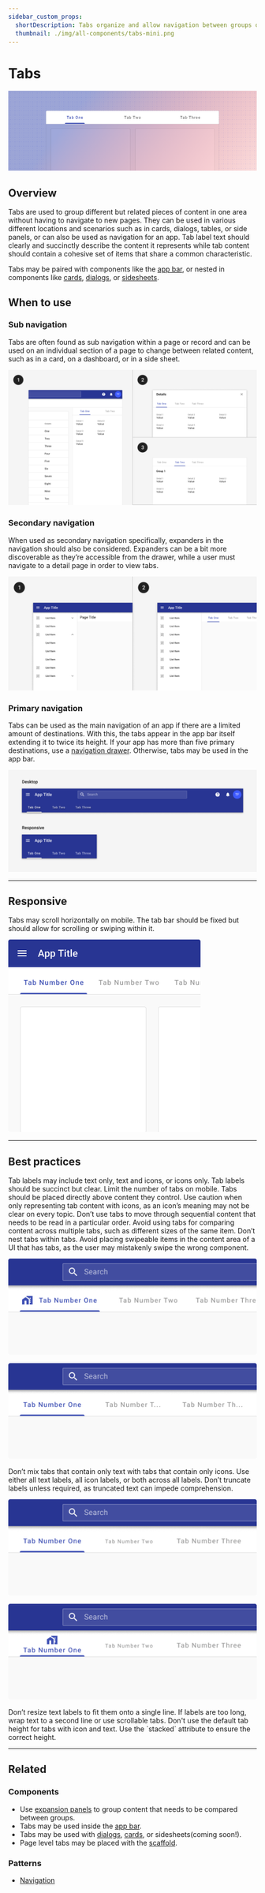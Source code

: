 ```yaml
---
sidebar_custom_props:
  shortDescription: Tabs organize and allow navigation between groups of content that are related and at the same level of hierarchy.
  thumbnail: ./img/all-components/tabs-mini.png
---
```


# Tabs

<ComponentVisual storybookUrl="https://forge.tylerdev.io/main/?path=/docs/components-tabs--docs">

![](./images/tabs.png)

</ComponentVisual>

## Overview 

Tabs are used to group different but related pieces of content in one area without having to navigate to new pages. They can be used in various different locations and scenarios such as in cards, dialogs, tables, or side panels, or can also be used as navigation for an app. Tab label text should clearly and succinctly describe the content it represents while tab content should contain a cohesive set of items that share a common characteristic.

Tabs may be paired with components like the [app bar](/components/app-bar/app-bar/), or nested in components like [cards](/components/cards/card/), [dialogs](/components/notifications-and-messages/dialog/), or [sidesheets](/components/navigation/drawer/#3-detail-panel). 



## When to use

### Sub navigation

Tabs are often found as sub navigation within a page or record and can be used on an individual section of a page to change between related content, such as in a card, on a dashboard, or in a side sheet. 

<ImageBlock padded={false} caption="Tabs may be placed inside components such as 1) side panels, 2) dialogs, or 3) cards.">

![Image with two sections: One section where a dialoge has tabs in it to separate sections, and a second section of a card with tabs along the top breaking up options available.](./images/tab-types.png)

</ImageBlock>


### Secondary navigation

When used as secondary navigation specifically, expanders in the navigation should also be considered. Expanders can be a bit more discoverable as they’re accessible from the drawer, while a user must navigate to a detail page in order to view tabs. 

<ImageBlock padded={false} caption="1. Expanders may be used to display pages at a second level of hierarchy. <br> 2. Tabs may be used to show closely related content.">

![Image with two sections: a navigation drawer with expanders and a navigation drawer with tabs.](./images/complex-nav-types.png)

</ImageBlock>


### Primary navigation

Tabs can be used as the main navigation of an app if there are a limited amount of destinations. With this, the tabs appear in the app bar itself extending it to twice its height. If your app has more than five primary destinations, use a [navigation drawer](/components/navigation/drawer). Otherwise, tabs may be used in the app bar.


<ImageBlock max-width="600px" padded={false} caption="Tabs in the app bar may be used as primary navigation when there are fewer than five primary destinations.">

![Image of the app bar with tabs inside.](./images/omni-tabs.png)

</ImageBlock>


---

## Responsive

Tabs may scroll horizontally on mobile. The tab bar should be fixed but should allow for scrolling or swiping within it.  

<ImageBlock padded={false} max-width="500px" caption="On mobile, tabs may continue offscreen and may be accessed by swiping. When tapped, a scrollable tab should reposition itself to become fully visible on screen.">

![Image showing tabs that go beyond the frame horizontally, showing that they can be scrolled through.](./images/scroll-tabs.png)

</ImageBlock>

---

## Best practices 

<DoDontGrid>
  <DoDontTextSection>
    <DoDontText type="do">Tab labels may include text only, text and icons, or icons only. </DoDontText>
    <DoDontText type="do">Tab labels should be succinct but clear.</DoDontText>
    <DoDontText type="do">Limit the number of tabs on mobile.</DoDontText>
    <DoDontText type="do">Tabs should be placed directly above content they control. </DoDontText>
  </DoDontTextSection>
  <DoDontTextSection>
    <DoDontText type="dont">Use caution when only representing tab content with icons, as an icon’s meaning may not be clear on every topic.</DoDontText>
    <DoDontText type="dont">Don’t use tabs to move through sequential content that needs to be read in a particular order.</DoDontText>
    <DoDontText type="dont">Avoid using tabs for comparing content across multiple tabs, such as different sizes of the same item.</DoDontText>
    <DoDontText type="dont">Don’t nest tabs within tabs.</DoDontText>
    <DoDontText type="dont">Avoid placing swipeable items in the content area of a UI that has tabs, as the user may mistakenly swipe the wrong component.</DoDontText>
  </DoDontTextSection>
</DoDontGrid>

<DoDontGrid>
  <DoDontRow>
  <DoDontImage>

![Don't mix tabs.](./images/tabs-mixed-dont.png)

  </DoDontImage>
  <DoDontImage>

![Don't truncate labels.](./images/tabs-truncate-dont.png)

  </DoDontImage>
  </DoDontRow>
  <DoDontRow>
    <DoDont type="dont">Don’t mix tabs that contain only text with tabs that contain only icons. Use either all text labels, all icon labels, or both across all labels.</DoDont>
    <DoDont type="dont">Don’t truncate labels unless required, as truncated text can impede comprehension.</DoDont>
  </DoDontRow>

  <DoDontRow>
    <DoDontImage>

![Don't resize labels.](./images/tabs-resize-dont.png)

  </DoDontImage>
    <DoDontImage>

![Use the stacked attribute when placing an icon over the text in a tab.](./images/tabs-cramp-dont.png)

  </DoDontImage>
  </DoDontRow>

  <DoDontRow>
    <DoDont type="dont">Don’t resize text labels to fit them onto a single line. If labels are too long, wrap text to a second line or use scrollable tabs.</DoDont>
    <DoDont type="dont">Don't use the default tab height for tabs with icon and text. Use the `stacked` attribute to ensure the correct height.</DoDont>
  </DoDontRow>
</DoDontGrid>

--- 

## Related 

### Components 

- Use [expansion panels](/components/page/expansion-panel) to group content that needs to be compared between groups.
- Tabs may be used inside the [app bar](/components/app-bar/app-bar).
- Tabs may be used with [dialogs](/components/notifications-and-messages/dialog), [cards](/components/cards/card), or sidesheets(coming soon!). 
- Page level tabs may be placed with the [scaffold](/components/layouts/scaffold).

### Patterns

- [Navigation](/patterns/navigation/primary)
